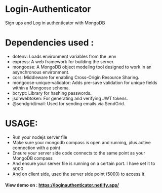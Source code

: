 # Login-Authenticator
Sign ups and Log in authenticator with MongoDB




# Dependencies used :

- dotenv: Loads environment variables from the .env
- express: A web framework for building the server.
- mongoose: A MongoDB object modeling tool designed to work in an asynchronous environment.
- cors: Middleware for enabling Cross-Origin Resource Sharing.
- mongoose-unique-validator: Adds pre-save validation for unique fields within a Mongoose schema.
- bcrypt: Library for hashing passwords.
- jsonwebtoken: For generating and verifying JWT tokens.
- @sendgrid/mail: Used for sending emails via SendGrid.




# USAGE:

- Run your nodejs server file
- Make sure your mongodb compass is open and running, plus active connection with a point
- Ensure your server side code connects to the same point as your MongoDB compass
- And ensure your server file is running on a certain port. I have set it to 5000
- And on client side, used the server side point (5000) to access it.




#### View demo on : https://loginauthenticator.netlify.app/